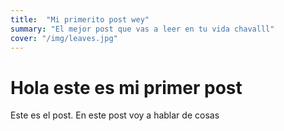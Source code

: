 ```yaml
---
title:  "Mi primerito post wey"
summary: "El mejor post que vas a leer en tu vida chavalll"
cover: "/img/leaves.jpg"
---
```


# Hola este es mi primer post

Este es el post. En este post voy a hablar de cosas